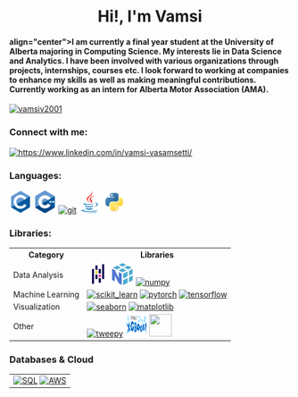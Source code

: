 <h1 align="center">Hi!, I'm Vamsi</h1>
<h4> align="center">I am currently a final year student  at the University of Alberta majoring in Computing Science. My interests lie in Data Science and Analytics. I have been involved with various organizations through projects, internships, courses etc. I look forward to working at companies to enhance my skills as well as making meaningful contributions. Currently working as an intern for Alberta Motor Association (AMA).</h4>

<p align="left"> <a href="https://github.com/ryo-ma/github-profile-trophy"><img src="https://github-profile-trophy.vercel.app/?username=vamsiv2001" alt="vamsiv2001" /></a> </p>

<h3 align="left">Connect with me:</h3>
<p>
<a href="https://linkedin.com/in/https://www.linkedin.com/in/vamsi-vasamsetti/" target="blank"><img align="center" src="https://raw.githubusercontent.com/rahuldkjain/github-profile-readme-generator/master/src/images/icons/Social/linked-in-alt.svg" alt="https://www.linkedin.com/in/vamsi-vasamsetti/" height="30" width="40" /></a>
</p>

<div class="container">
  <div>
    <h3 align="left">Languages:</h3>
    <a href="https://www.cprogramming.com/" target="_blank" rel="noreferrer"><img src="https://raw.githubusercontent.com/devicons/devicon/master/icons/c/c-original.svg" alt="c" width="40" height="40"/></a>
    <a href="https://www.w3schools.com/cpp/" target="_blank" rel="noreferrer"><img src="https://raw.githubusercontent.com/devicons/devicon/master/icons/cplusplus/cplusplus-original.svg" alt="cplusplus" width="40" height="40"/></a>
    <a href="https://git-scm.com/" target="_blank" rel="noreferrer"><img src="https://www.vectorlogo.zone/logos/git-scm/git-scm-icon.svg" alt="git" width="40" height="40"/></a>
    <a href="https://www.java.com" target="_blank" rel="noreferrer"><img src="https://raw.githubusercontent.com/devicons/devicon/master/icons/java/java-original.svg" alt="java" width="40" height="40"/></a>
    <a href="https://www.python.org" target="_blank" rel="noreferrer"><img src="https://raw.githubusercontent.com/devicons/devicon/master/icons/python/python-original.svg" alt="python" width="40" height="40"/></a>
  </div>

  <div>
    <h3 align="left">Libraries:</h3>
    <table class="center">
      <tr>
        <th>Category</th>
        <th>Libraries</th>
      </tr>
      <tr>
        <td>Data Analysis</td>
        <td>
          <a href="https://pandas.pydata.org/" target="_blank" rel="noreferrer"><img src="https://raw.githubusercontent.com/devicons/devicon/2ae2a900d2f041da66e950e4d48052658d850630/icons/pandas/pandas-original.svg" alt="pandas" width="40" height="40"/></a>
          <a href="https://numpy.org/" target="_blank" rel="noreferrer"><img src="https://raw.githubusercontent.com/devicons/devicon/master/icons/numpy/numpy-original.svg" alt="numpy" width="40" height="40"/></a>
          <a href="https://scipy.org/" target="_blank" rel="noreferrer"><img src="https://hackr.io/blog/media/scipy.png" alt="numpy" width="60" height="40"/></a>
        </td>
      </tr>
      <tr>
        <td>Machine Learning</td>
        <td>
          <a href="https://scikit-learn.org/" target="_blank" rel="noreferrer"><img src="https://upload.wikimedia.org/wikipedia/commons/0/05/Scikit_learn_logo_small.svg" alt="scikit_learn" width="40" height="40"/></a>
          <a href="https://pytorch.org/" target="_blank" rel="noreferrer"><img src="https://www.vectorlogo.zone/logos/pytorch/pytorch-icon.svg" alt="pytorch" width="40" height="40"/></a>
          <a href="https://www.tensorflow.org" target="_blank" rel="noreferrer"><img src="https://www.vectorlogo.zone/logos/tensorflow/tensorflow-icon.svg" alt="tensorflow" width="40" height="40"/></a>
        </td>
      </tr>
      <tr>
        <td>Visualization</td>
        <td>
          <a href="https://seaborn.pydata.org/" target="_blank" rel="noreferrer"><img src="https://seaborn.pydata.org/_images/logo-mark-lightbg.svg" alt="seaborn" width="40" height="40"/></a>
          <a href="https://matplotlib.org/" target="_blank" rel="noreferrer"><img src="https://hackr.io/blog/media/matplotlib.png" alt="matplotlib" width="90" height="40"/></a>
        </td>
      </tr>
      <tr>
        <td>Other</td>
        <td>
          <a href="https://www.tweepy.org/" target="_blank" rel="noreferrer"><img src="https://abs.twimg.com/a/1377219190/images/resources/twitter-bird-dark-bgs.png" alt="tweepy" width="40" height="40"/></a>
          <a href="https://xgboost.readthedocs.io/en/stable/" target="_blank" rel="noreferrer"><img src="https://raw.githubusercontent.com/dmlc/dmlc.github.io/master/img/logo-m/xgboost.png" width="40" height="40"/></a>
          <a href="https://requests.readthedocs.io/en/latest/" target="_blank" rel="noreferrer"><img src="https://requests.readthedocs.io/en/latest/_static/requests-sidebar.png" width="40" height="40"/></a>
        </td>
      </tr>
    </table>
  </div>

  <div>
    <h3 align="left">Databases & Cloud</h3>
    <table>
      <tr>
        <td>
          <a href="https://en.wikipedia.org/wiki/Microsoft_SQL_Server" target="_blank" rel="noreferrer"><img src="https://db.cs.uni-tuebingen.de/teaching/ws2223/sql-is-a-programming-language/logo.svg" alt="SQL" width="40" height="40"/></a>
          <a href="https://aws.amazon.com/" target="_blank" rel="noreferrer"><img src="https://upload.wikimedia.org/wikipedia/commons/thumb/9/93/Amazon_Web_Services_Logo.svg/1024px-Amazon_Web_Services_Logo.svg.png" alt="AWS" width="40" height="40"/></a>
        </td>
      </tr>
    </table>
  </div>
</div>




